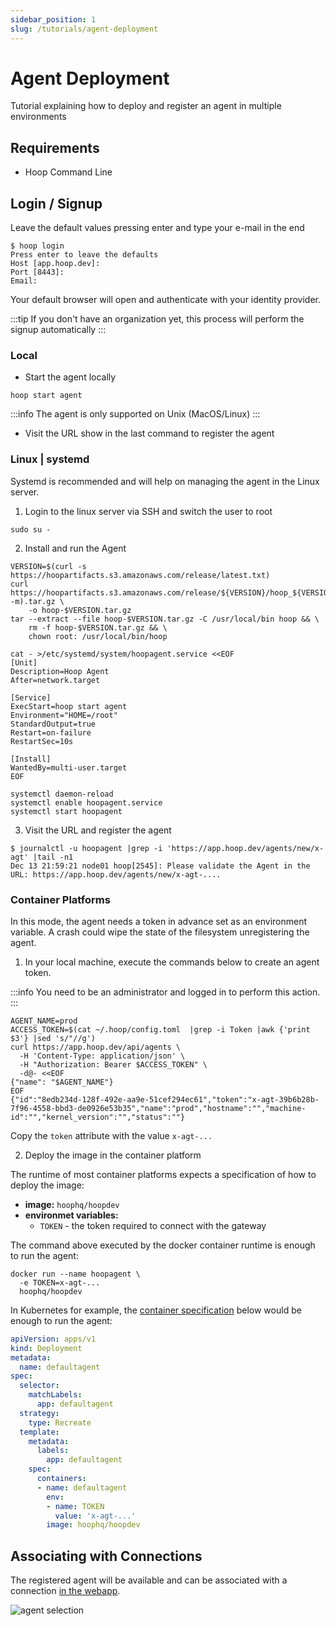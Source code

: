 ```yaml
---
sidebar_position: 1
slug: /tutorials/agent-deployment
---
```


# Agent Deployment

Tutorial explaining how to deploy and register an agent in multiple environments

## Requirements

- Hoop Command Line

## Login / Signup

Leave the default values pressing enter and type your e-mail in the end

```shell
$ hoop login
Press enter to leave the defaults
Host [app.hoop.dev]:
Port [8443]:
Email:
```

Your default browser will open and authenticate with your identity provider.

:::tip
If you don't have an organization yet, this process will perform the signup automatically
:::

### Local

- Start the agent locally

```shell
hoop start agent
```

:::info
The agent is only supported on Unix (MacOS/Linux)
:::

- Visit the URL show in the last command to register the agent

### Linux | systemd

Systemd is recommended and will help on managing the agent in the Linux server.

1. Login to the linux server via SSH and switch the user to root

```shell
sudo su -
```

2. Install and run the Agent

```shell
VERSION=$(curl -s https://hoopartifacts.s3.amazonaws.com/release/latest.txt)
curl https://hoopartifacts.s3.amazonaws.com/release/${VERSION}/hoop_${VERSION}_Linux_$(uname -m).tar.gz \
    -o hoop-$VERSION.tar.gz
tar --extract --file hoop-$VERSION.tar.gz -C /usr/local/bin hoop && \
    rm -f hoop-$VERSION.tar.gz && \
    chown root: /usr/local/bin/hoop

cat - >/etc/systemd/system/hoopagent.service <<EOF
[Unit]
Description=Hoop Agent
After=network.target

[Service]
ExecStart=hoop start agent
Environment="HOME=/root"
StandardOutput=true
Restart=on-failure
RestartSec=10s

[Install]
WantedBy=multi-user.target
EOF

systemctl daemon-reload
systemctl enable hoopagent.service
systemctl start hoopagent
```

3. Visit the URL and register the agent

```shell
$ journalctl -u hoopagent |grep -i 'https://app.hoop.dev/agents/new/x-agt' |tail -n1
Dec 13 21:59:21 node01 hoop[2545]: Please validate the Agent in the URL: https://app.hoop.dev/agents/new/x-agt-....
```

### Container Platforms

In this mode, the agent needs a token in advance set as an environment variable. A crash could wipe the state of the filesystem unregistering the agent.

1. In your local machine, execute the commands below to create an agent token.

:::info
You need to be an administrator and logged in to perform this action.
:::

```shell
AGENT_NAME=prod
ACCESS_TOKEN=$(cat ~/.hoop/config.toml  |grep -i Token |awk {'print $3'} |sed 's/"//g')
curl https://app.hoop.dev/api/agents \
  -H 'Content-Type: application/json' \
  -H "Authorization: Bearer $ACCESS_TOKEN" \
  -d@- <<EOF
{"name": "$AGENT_NAME"}
EOF
{"id":"8edb234d-128f-492e-aa9e-51cef294ec61","token":"x-agt-39b6b28b-7f96-4558-bbd3-de0926e53b35","name":"prod","hostname":"","machine-id":"","kernel_version":"","status":""}
```

Copy the `token` attribute with the value `x-agt-...`

2. Deploy the image in the container platform

The runtime of most container platforms expects a specification of how to deploy the image:

- **image:** `hoophq/hoopdev`
- **environmet variables:**
  - `TOKEN` - the token required to connect with the gateway

The command above executed by the docker container runtime is enough to run the agent:

```shell
docker run --name hoopagent \
  -e TOKEN=x-agt-...
  hoophq/hoopdev
```

In Kubernetes for example, the [container specification](https://kubernetes.io/docs/reference/kubernetes-api/workload-resources/pod-v1/#containers) below would be enough to run the agent:

```yaml
apiVersion: apps/v1
kind: Deployment
metadata:
  name: defaultagent
spec:
  selector:
    matchLabels:
      app: defaultagent
  strategy:
    type: Recreate
  template:
    metadata:
      labels:
        app: defaultagent
    spec:
      containers:
      - name: defaultagent
        env:
        - name: TOKEN
          value: 'x-agt-...'
        image: hoophq/hoopdev
```

## Associating with Connections

The registered agent will be available and can be associated with a connection [in the webapp](https://app.hoop.dev/connections).

![agent selection](https://hoopartifacts.s3.amazonaws.com/screenshots/hoop/browser-agent-selection.png)
